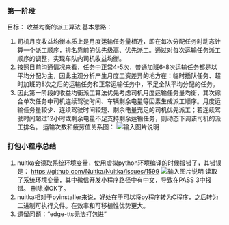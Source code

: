 ### 第一阶段
目标： 收益均衡的派工算法
基本思路： 
1. 司机月度收益均衡本质上是月度运输任务量相近，即在每次分配任务时动态计算一个派工顺序，排名靠前的优先级高、优先派工。通过对每次运输任务派工顺序的调整，实现车队内司机收益均衡。
2. 按照目前沟通情况来看，任务中正常4-5次，普通加班6-8次运输任务都是以平均分配为主，因此主观分析产生月度工资差异的地方在：临时插队任务、超时加班的8次之后的运输任务和正常运输任务中，不足全队平均分配的任务。
3. 因此第一阶段的收益均衡派工算法优先考虑司机月度运输任务量均衡，其次综合单次任务中司机连续驾驶时间、车辆剩余电量等因素生成派工顺序。月度运输任务量较少、连续驾驶时间较短、剩余电量充足的司机优先派工；若连续驾驶时间超过12小时或剩余电量不足支持剩余运输任务，则动态下调该司机的派工排名。
运输次数和疲劳值关系图：
![输入图片说明](/imgs/2022-12-20/ZsXIN6QHD5suW5Fh.png)



### 打包小程序总结
1. nuitka会读取系统环境变量，使用虚拟python环境编译的时候报错了，其错误是：
https://github.com/Nuitka/Nuitka/issues/1599
![输入图片说明](/imgs/2023-03-08/dnlv2X0R0AzfJwwl.png)
读取了系统环境变量，其中微信开发小程序路径中有中文，导致在PASS 3中报错。 删除掉OK了。
2. nuitka相对于pyinstaller来说，好处在于可以将py程序转为C程序，之后转为二进制可执行文件。在效率和可移植性优势更大。
3. 遗留问题：“edge-tts无法打包进”
<!--stackedit_data:
eyJoaXN0b3J5IjpbLTEyMTEyNDEzMiwzNTIxNzkwOTAsLTY4ND
IxNzI5NSwxNzg5NzgyOTIzLC0xMzA2Mjk1ODAxLC0xNDY3NjQ0
ODQ5XX0=
-->